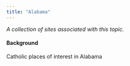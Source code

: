 ```yaml
---
title: "Alabama"
---
```



*A collection of sites associated with this topic.*

#### Background

Catholic places of interest in Alabama


